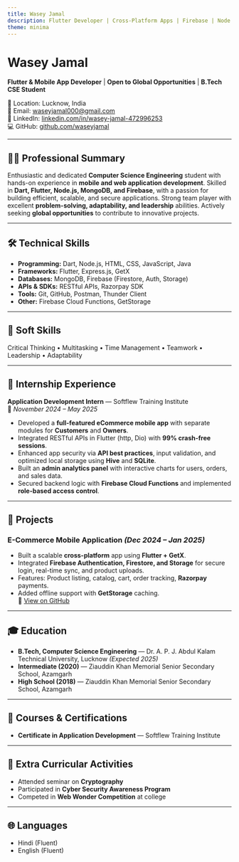 ```yaml
---
title: Wasey Jamal
description: Flutter Developer | Cross-Platform Apps | Firebase | Node.js | Open to Relocation
theme: minima
---
```


# Wasey Jamal  
**Flutter & Mobile App Developer** | **Open to Global Opportunities** | **B.Tech CSE Student**  

📍 Location: Lucknow, India  
📧 Email: waseyjamal000@gmail.com  
🔗 LinkedIn: [linkedin.com/in/wasey-jamal-472996253](https://www.linkedin.com/in/wasey-jamal-472996253)  
💻 GitHub: [github.com/waseyjamal](https://github.com/waseyjamal)  

---

## 👨‍💻 Professional Summary
Enthusiastic and dedicated **Computer Science Engineering** student with hands-on experience in **mobile and web application development**. Skilled in **Dart, Flutter, Node.js, MongoDB, and Firebase**, with a passion for building efficient, scalable, and secure applications. Strong team player with excellent **problem-solving, adaptability, and leadership** abilities. Actively seeking **global opportunities** to contribute to innovative projects.

---

## 🛠 Technical Skills
- **Programming:** Dart, Node.js, HTML, CSS, JavaScript, Java  
- **Frameworks:** Flutter, Express.js, GetX  
- **Databases:** MongoDB, Firebase (Firestore, Auth, Storage)  
- **APIs & SDKs:** RESTful APIs, Razorpay SDK  
- **Tools:** Git, GitHub, Postman, Thunder Client  
- **Other:** Firebase Cloud Functions, GetStorage  

---

## 🤝 Soft Skills
Critical Thinking • Multitasking • Time Management • Teamwork • Leadership • Adaptability  

---

## 💼 Internship Experience
**Application Development Intern** — Softflew Training Institute  
📅 *November 2024 – May 2025*  

- Developed a **full-featured eCommerce mobile app** with separate modules for **Customers** and **Owners**.  
- Integrated RESTful APIs in Flutter (http, Dio) with **99% crash-free sessions**.  
- Enhanced app security via **API best practices**, input validation, and optimized local storage using **Hive** and **SQLite**.  
- Built an **admin analytics panel** with interactive charts for users, orders, and sales data.  
- Secured backend logic with **Firebase Cloud Functions** and implemented **role-based access control**.  

---

## 📂 Projects

### **E-Commerce Mobile Application** *(Dec 2024 – Jan 2025)*  
- Built a scalable **cross-platform** app using **Flutter + GetX**.  
- Integrated **Firebase Authentication, Firestore, and Storage** for secure login, real-time sync, and product uploads.  
- Features: Product listing, catalog, cart, order tracking, **Razorpay** payments.  
- Added offline support with **GetStorage** caching.  
🔗 [View on GitHub](https://github.com/waseyjamal/ecommerce-app)  

---

## 🎓 Education
- **B.Tech, Computer Science Engineering** — Dr. A. P. J. Abdul Kalam Technical University, Lucknow *(Expected 2025)*  
- **Intermediate (2020)** — Ziauddin Khan Memorial Senior Secondary School, Azamgarh  
- **High School (2018)** — Ziauddin Khan Memorial Senior Secondary School, Azamgarh  

---

## 📜 Courses & Certifications
- **Certificate in Application Development** — Softflew Training Institute  

---

## 🌟 Extra Curricular Activities
- Attended seminar on **Cryptography**  
- Participated in **Cyber Security Awareness Program**  
- Competed in **Web Wonder Competition** at college  

---

## 🌐 Languages
- Hindi (Fluent)  
- English (Fluent)
